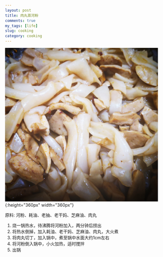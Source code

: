 ```yaml
---
layout: post
title: 肉丸蒸河粉
comments: true
my_tags: [life]
slug: cooking
category: cooking
---
```


![](/images/20200524-cook.jpeg){:height="360px" width="360px"}

原料: 河粉、耗油、老抽、老干妈、芝麻油、肉丸

1. 烧一锅热水，待沸腾将河粉加入，两分钟后捞出
2. 将热水倒掉，加入耗油、老干妈、芝麻油、肉丸，大火煮
3. 将肉丸切丁，加入锅中，煮至锅中水面大约1cm左右
4. 将河粉倒入锅中，小火加热，适时搅拌
5. 出锅







